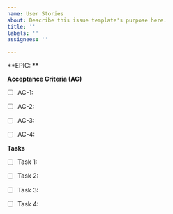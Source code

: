 ```yaml
---
name: User Stories
about: Describe this issue template's purpose here.
title: ''
labels: ''
assignees: ''

---
```


**EPIC:  **

**<Text>**

**Acceptance Criteria (AC)**

- [ ] AC-1: 

- [ ] AC-2: 

- [ ] AC-3: 

- [ ] AC-4: 

**Tasks**

- [ ] Task 1: 

- [ ] Task 2: 

- [ ] Task 3: 

- [ ] Task 4:
